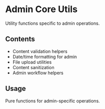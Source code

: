 # Admin Core Utils

Utility functions specific to admin operations.

## Contents
- Content validation helpers
- Date/time formatting for admin
- File upload utilities
- Content sanitization
- Admin workflow helpers

## Usage
Pure functions for admin-specific operations.